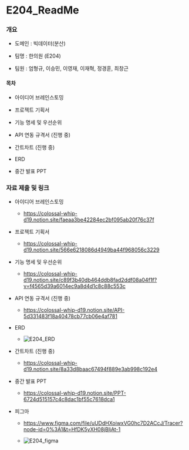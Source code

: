 # E204_ReadMe

### 개요

- 도메인 : 빅데이터(분산)

- 팀명 : 한의원 (E204)

- 팀원 : 엄형규, 이승민, 이영재, 이재혁, 정경훈, 최창근

#### 목차

- 아이디어 브레인스토밍

- 프로젝트 기획서

- 기능 명세 및 우선순위

- API 연동 규격서 (진행 중)

- 간트차트 (진행 중)

- ERD

- 중간 발표 PPT

### 자료 제출 및 링크

- 아이디어 브레인스토밍
  
  - https://colossal-whip-d19.notion.site/faeaa3be42284ec2bf095ab20f76c37f

- 프로젝트 기획서
  
  - https://colossal-whip-d19.notion.site/566e6218086d4949ba44f968056c3229

- 기능 명세 및 우선순위
  
  - https://colossal-whip-d19.notion.site/c89f3b40db464ddb8fad2ddf08a04f1f?v=f4565d39a6014ec9a8d4d1c8c88c553c

- API 연동 규격서 (진행 중)
  
  - https://colossal-whip-d19.notion.site/API-5d331483f18a40478cb77cb06e4af781

- ERD
  
  - ![E204_ERD](/uploads/8945800ca57974076c4ffdacbf8eb66e/E204_ERD.png)

- 간트차트 (진행 중)
  
  - https://colossal-whip-d19.notion.site/8a33d8baac67494f889e3ab998c192e4

- 중간 발표 PPT
  
  - https://colossal-whip-d19.notion.site/PPT-6724d515157c4c8dac1bf55c7618dca1

- 피그마
  
  - https://www.figma.com/file/uUDdHXoiwxVG0hc7D2ACcJ/Tracer?node-id=0%3A1&t=HfDK5yXH08jBljAt-1
  
  - ![E204_figma](/uploads/d79995095b462c8ba79fefdd34d8f542/E204_figma.png)
